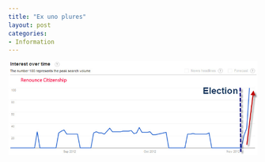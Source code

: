 ```yaml
---
title: "Ex uno plures"
layout: post
categories:
- Information
---
```


![Google searches on renouncing citizenship](/assets/img/2012/11/GoogleSearchRenounce.jpg)